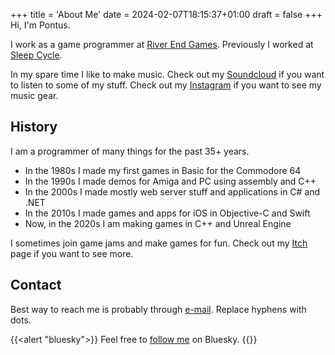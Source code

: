 +++
title = 'About Me'
date = 2024-02-07T18:15:37+01:00
draft = false
+++
Hi, I'm Pontus.

I work as a game programmer at [River End Games](https://riverendgames.com).
Previously I worked at [Sleep Cycle](https://sleepcycle.com).

In my spare time I like to make music.
Check out my [Soundcloud](https://soundcloud.com/epoksound) if you want to listen to some of my stuff.
Check out my [Instagram](https://www.instagram.com/epok_modular/) if you want to see my music gear.

## History
I am a programmer of many things for the past 35+ years.
- In the 1980s I made my first games in Basic for the Commodore 64
- In the 1990s I made demos for Amiga and PC using assembly and C++
- In the 2000s I made mostly web server stuff and applications in C# and .NET
- In the 2010s I made games and apps for iOS in Objective-C and Swift
- Now, in the 2020s I am making games in C++ and Unreal Engine


I sometimes join game jams and make games for fun.
Check out my [Itch](https://sunpot.itch.io/) page if you want to see more.

## Contact
Best way to reach me is probably through [e-mail](mailto:pontus-munck@gmail-com). Replace hyphens with dots.

{{<alert "bluesky">}}
Feel free to [follow me](https://bsky.app/profile/pontusm.net) on Bluesky.
{{</alert>}}
